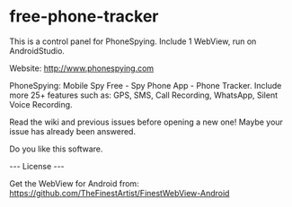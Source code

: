# free-phone-tracker
This is a control panel for PhoneSpying.
Include 1 WebView, run on AndroidStudio.

Website: http://www.phonespying.com

PhoneSpying: Mobile Spy Free - Spy Phone App - Phone Tracker. 
Include more 25+ features such as: GPS, SMS, Call Recording, WhatsApp, Silent Voice Recording.

Read the wiki and previous issues before opening a new one! Maybe your issue has already been answered.

Do you like this software.

--- License ---

Get the WebView for Android from: https://github.com/TheFinestArtist/FinestWebView-Android
